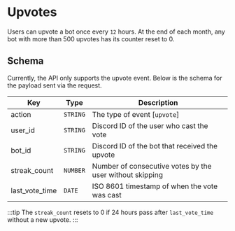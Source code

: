 # Upvotes

Users can upvote a bot once every `12` hours. At the end of each month, any bot with more than 500 upvotes has its counter reset to 0.

## Schema

Currently, the API only supports the upvote event. Below is the schema for the payload sent via the request.

| Key            | Type     | Description                                              |
| -------------- | -------- | -------------------------------------------------------- |
| action         | `STRING` | The type of event [`upvote`]                             |
| user_id        | `STRING` | Discord ID of the user who cast the vote                 |
| bot_id         | `STRING` | Discord ID of the bot that received the upvote           |
| streak_count   | `NUMBER` | Number of consecutive votes by the user without skipping |
| last_vote_time | `DATE`   | ISO 8601 timestamp of when the vote was cast             |

:::tip
The `streak_count` resets to 0 if 24 hours pass after `last_vote_time` without a new upvote.
:::
